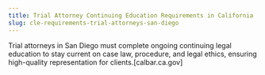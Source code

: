 ```yaml
---
title: Trial Attorney Continuing Education Requirements in California
slug: cle-requirements-trial-attorneys-san-diego
---
```


Trial attorneys in San Diego must complete ongoing continuing legal education to stay current on case law, procedure, and legal ethics, ensuring high-quality representation for clients.[calbar.ca.gov]